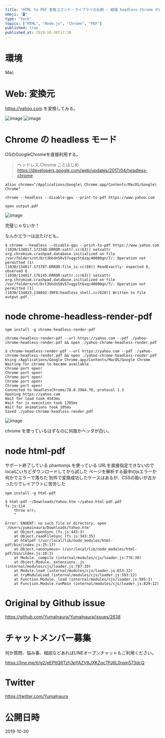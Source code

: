 ```yaml
---
title: "HTML to PDF 変換コマンド・ライブラリの比較 : 結論 headless Chrome の直接利用が最強では？ ( #HTML #"
emoji: "🖥"
type: "tech"
topics: ["HTML", "Node.js", "Chrome", "PDF"]
published: true
published_at: 2019-10-30t17:10
---
```


# 環境

Mac

# Web: 変換元

https://yahoo.com を変換してみる。

![image](https://user-images.githubusercontent.com/13635059/67829773-b45a0d00-fb1b-11e9-865d-fd8489154d08.png)
![image](https://user-images.githubusercontent.com/13635059/67829777-bae88480-fb1b-11e9-925a-e14091f63c30.png)


# Chrome の headless モード

OSのGoogleChromeを直接利用する。

>ヘッドレス Chrome ことはじめ
https://developers.google.com/web/updates/2017/04/headless-chrome

```
alias chrome="/Applications/Google\ Chrome.app/Contents/MacOS/Google\ Chrome"

chrome --headless --disable-gpu --print-to-pdf https://www.yahoo.com

open output.pdf
```

![image](https://user-images.githubusercontent.com/13635059/67829737-92608a80-fb1b-11e9-8794-fb68c808b0d1.png)

完璧じゃないか！

なんかエラーは出たけども。

```
$ chrome --headless --disable-gpu --print-to-pdf https://www.yahoo.com
[1030/134817.172348:ERROR:xattr.cc(63)] setxattr org.chromium.crashpad.database.initialized on file /var/folders/nt/brt3bhdn50v57vqgz5t6xqc40000gn/T/: Operation not permitted (1)
[1030/134817.173787:ERROR:file_io.cc(89)] ReadExactly: expected 8, observed 0
[1030/134817.176145:ERROR:xattr.cc(63)] setxattr org.chromium.crashpad.database.initialized on file /var/folders/nt/brt3bhdn50v57vqgz5t6xqc40000gn/T/: Operation not permitted (1)
[1030/134823.138892:INFO:headless_shell.cc(620)] Written to file output.pdf.```
```

# node chrome-headless-render-pdf

```
npm install -g chrome-headless-render-pdf
```

```
chrome-headless-render-pdf --url https://yahoo.com --pdf ./yahoo-chrome-headless-render.pdf && open ./yahoo-chrome-headless-render.pdf
```

```
$ chrome-headless-render-pdf --url https://yahoo.com --pdf ./yahoo-chrome-headless-render.pdf && open ./yahoo-chrome-headless-render.pdf
Using /Applications/Google Chrome.app/Contents/MacOS/Google Chrome
Waiting for chrome to became available
Chrome port open!
Chrome port open!
Chrome port open!
Chrome port open!
Chrome port open!
Connected to HeadlessChrome/78.0.3904.70, protocol 1.3
Opening https://yahoo.com
Wait for load took 4543ms
Wait for js execution took 1785ms
Wait for animations took 105ms
Saved ./yahoo-chrome-headless-render.pdf
```

![image](https://user-images.githubusercontent.com/13635059/67829987-698cc500-fb1c-11e9-885a-ec9a200bd2ab.png)

chrome を使っているはずなのに何故かヘッダが白い。

# node html-pdf

サポート終了している phantomjs を使っている
URLを直接指定できないのでlocalにいちどダウンロードしてから試した
ページを解析する最中のjsエラーか何かでエラーで落ちた
別件で変換成功したケースはあるが、CSSの扱いが古かったりでレイアウトに苦労した

```
npm install -g html-pdf
```

```
$ html-pdf ~/Downloads/Yahoo.htm ~/yahoo.html-pdf.pdf
fs.js:114
    throw err;
    ^

Error: ENOENT: no such file or directory, open '/Users/yumainaura/Downloads/Yahoo.htm'
    at Object.openSync (fs.js:443:3)
    at Object.readFileSync (fs.js:343:35)
    at htmlpdf (/usr/local/lib/node_modules/html-pdf/bin/index.js:25:17)
    at Object.<anonymous> (/usr/local/lib/node_modules/html-pdf/bin/index.js:10:3)
    at Module._compile (internal/modules/cjs/loader.js:776:30)
    at Object.Module._extensions..js (internal/modules/cjs/loader.js:787:10)
    at Module.load (internal/modules/cjs/loader.js:653:32)
    at tryModuleLoad (internal/modules/cjs/loader.js:593:12)
    at Function.Module._load (internal/modules/cjs/loader.js:585:3)
    at Function.Module.runMain (internal/modules/cjs/loader.js:829:12)
```

# Original by Github issue

https://github.com/YumaInaura/YumaInaura/issues/2638








<!-- Update From Qiita API -->

# チャットメンバー募集


何か質問、悩み事、相談などあればLINEオープンチャットもご利用ください。

https://line.me/ti/g2/eEPltQ6Tzh3pYAZV8JXKZqc7PJ6L0rpm573dcQ





# Twitter


https://twitter.com/YumaInaura


<!-- Update From Qiita API -->



# 公開日時

2019-10-30
